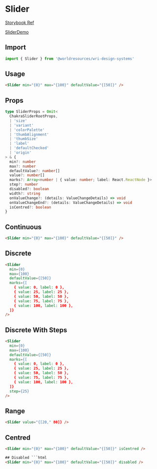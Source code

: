 # Slider

[Storybook Ref](https://wri.github.io/wri-design-systems/?path=/docs/forms-controls-slider--docs)

[SliderDemo](https://github.com/wri/wri-design-systems/blob/main/src/components/Forms/Controls/Slider/SliderDemo.tsx)

## Import

```js
import { Slider } from '@worldresources/wri-design-systems'
```

## Usage

```html
<Slider min="{0}" max="{100}" defaultValue="{[50]}" />
```

## Props

```ts
type SliderProps = Omit<
  ChakraSliderRootProps,
  | 'size'
  | 'variant'
  | 'colorPalette'
  | 'thumbAlignment'
  | 'thumbSize'
  | 'label'
  | 'defaultChecked'
  | 'origin'
> & {
  min?: number
  max?: number
  defaultValue?: number[]
  value?: number[]
  marks?: Array<number | { value: number; label: React.ReactNode }>
  step?: number
  disabled?: boolean
  width?: string
  onValueChange?: (details: ValueChangeDetails) => void
  onValueChangeEnd?: (details: ValueChangeDetails) => void
  isCentred?: boolean
}
```

## Continuous

```html
<Slider min="{0}" max="{100}" defaultValue="{[50]}" />
```

## Discrete

```html
<Slider
  min={0}
  max={100}
  defaultValue={[50]}
  marks={[
    { value: 0, label: 0 },
    { value: 25, label: 25 },
    { value: 50, label: 50 },
    { value: 75, label: 75 },
    { value: 100, label: 100 },
  ]}
/>
```

## Discrete With Steps

```html
<Slider
  min={0}
  max={100}
  defaultValue={[50]}
  marks={[
    { value: 0, label: 0 },
    { value: 25, label: 25 },
    { value: 50, label: 50 },
    { value: 75, label: 75 },
    { value: 100, label: 100 },
  ]}
  step={25}
/>
```

## Range

```html
<Slider value="{[20," 80]} />
```

## Centred

````html
<Slider min="{0}" max="{100}" defaultValue="{[50]}" isCentred />

## Disabled ```html
<Slider min="{0}" max="{100}" defaultValue="{[50]}" disabled />
````
